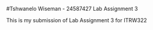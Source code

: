 #Tshwanelo Wiseman - 24587427 Lab Assignment 3

This is my submission of Lab Assignment 3 for ITRW322